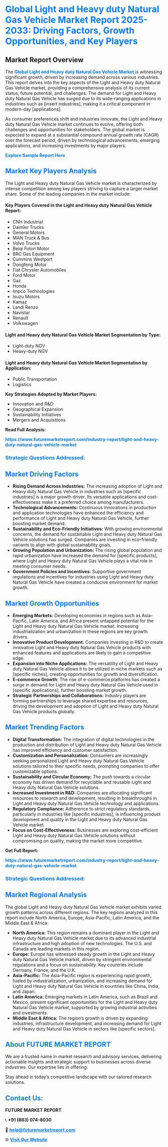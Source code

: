 <h1 style="color: #007BFF;">Global Light and Heavy duty Natural Gas Vehicle Market Report 2025-2033: Driving Factors, Growth Opportunities, and Key Players</h1>

<section id="overview">
<h2>Market Report Overview</h2>
<p>The <a href="https://www.futuremarketreport.com/industry-report/light-and-heavy-duty-natural-gas-vehicle-market" style="color: #007BFF; text-decoration: none;"><strong>Global Light and Heavy duty Natural Gas Vehicle Market</strong></a> is witnessing significant growth, driven by increasing demand across various industries. This report delves into the key aspects of the Light and Heavy duty Natural Gas Vehicle market, providing a comprehensive analysis of its current status, future potential, and challenges. The demand for Light and Heavy duty Natural Gas Vehicle has surged due to its wide-ranging applications in industries such as [insert industries], making it a critical component in modern-day [applications].</p>
<p>As consumer preferences shift and industries innovate, the Light and Heavy duty Natural Gas Vehicle market continues to evolve, offering both challenges and opportunities for stakeholders. The global market is expected to expand at a substantial compound annual growth rate (CAGR) over the forecast period, driven by technological advancements, emerging applications, and increasing investments by major players.</p>
</section>

<section id="overview">
<p><a href="https://www.futuremarketreport.com/request-sample/reportId=63580" style="color: #007BFF; text-decoration: none;"><strong>Explore Sample Report Here</strong></a></p>
</section>

<section id="key-players">
<h2 style="color: #007BFF;">Market Key Players Analysis</h2>
<p>The Light and Heavy duty Natural Gas Vehicle market is characterized by intense competition among key players striving to capture a larger market share. Some of the leading companies in the market include:</p>
<h4>Key Players Covered in the Light and Heavy duty Natural Gas Vehicle Report:</h4>
<ul><li>CNH Industrial</li><li>Daimler Trucks</li><li>General Motors</li><li>MAN Truck &amp; Bus</li><li>Volvo Trucks</li><li>Beiqi Foton Motor</li><li>BRC Gas Equipment</li><li>Cummins Westport</li><li>Dongfeng Motor</li><li>Fiat Chrysler Automobiles</li><li>Ford Motor</li><li>Gaz</li><li>Honda</li><li>Impco Technologies</li><li>Isuzu Motors</li><li>Kamaz</li><li>Landi Renzo</li><li>Navistar</li><li>Renault</li><li>Volkswagen</li></ul>
<h4>Light and Heavy duty Natural Gas Vehicle Market Segmentation by Type:</h4>
<ul><li>Light-duty NGV</li><li>Heavy-duty NGV</li></ul>

<h4>Light and Heavy duty Natural Gas Vehicle Market Segmentation by Application:</h4>
<ul><li>Public Transportation</li><li>Logistics</li></ul>
<p><strong>Key Strategies Adopted by Market Players:</strong></p>
<ul>
<li>Innovation and R&D</li>
<li>Geographical Expansion</li>
<li>Sustainability Initiatives</li>
<li>Mergers and Acquisitions</li>
</ul>
</section>

<section>
<p><strong>Read Full Analysis: </strong></p><a href="https://www.futuremarketreport.com/industry-report/light-and-heavy-duty-natural-gas-vehicle-market" style="color: #007BFF; text-decoration: none;"><strong>https://www.futuremarketreport.com/industry-report/light-and-heavy-duty-natural-gas-vehicle-market</strong></a>
<h3 style="color: #007BFF;">Strategic Questions Addressed:</h3>
</section>

<section id="driving-factors">
<h2 style="color: #007BFF;">Market Driving Factors</h2>
<ul>
<li><strong>Rising Demand Across Industries:</strong> The increasing adoption of Light and Heavy duty Natural Gas Vehicle in industries such as [specific industries] is a major growth driver. Its versatile applications and cost-effectiveness make it a preferred choice among manufacturers.</li>
<li><strong>Technological Advancements:</strong> Continuous innovations in production and application technologies have enhanced the efficiency and performance of Light and Heavy duty Natural Gas Vehicle, further boosting market demand.</li>
<li><strong>Sustainability and Eco-Friendly Initiatives:</strong> With growing environmental concerns, the demand for sustainable Light and Heavy duty Natural Gas Vehicle solutions has surged. Companies are investing in eco-friendly variants to align with global sustainability goals.</li>
<li><strong>Growing Population and Urbanization:</strong> The rising global population and rapid urbanization have increased the demand for [specific products], where Light and Heavy duty Natural Gas Vehicle plays a vital role in meeting consumer needs.</li>
<li><strong>Government Policies and Incentives:</strong> Supportive government regulations and incentives for industries using Light and Heavy duty Natural Gas Vehicle have created a conducive environment for market growth.</li>
</ul>
</section>

<section id="growth-opportunities">
<h2 style="color: #007BFF;">Market Growth Opportunities</h2>
<ul>
<li><strong>Emerging Markets:</strong> Developing economies in regions such as Asia-Pacific, Latin America, and Africa present untapped potential for the Light and Heavy duty Natural Gas Vehicle market. Increasing industrialization and urbanization in these regions are key growth drivers.</li>
<li><strong>Innovative Product Development:</strong> Companies investing in R&D to create innovative Light and Heavy duty Natural Gas Vehicle products with enhanced features and applications are likely to gain a competitive edge.</li>
<li><strong>Expansion into Niche Applications:</strong> The versatility of Light and Heavy duty Natural Gas Vehicle allows it to be utilized in niche markets such as [specific niches], creating opportunities for growth and diversification.</li>
<li><strong>E-commerce Growth:</strong> The rise of e-commerce platforms has created a surge in demand for Light and Heavy duty Natural Gas Vehicle used in [specific applications], further boosting market growth.</li>
<li><strong>Strategic Partnerships and Collaborations:</strong> Industry players are forming partnerships to leverage shared expertise and resources, driving the development and adoption of Light and Heavy duty Natural Gas Vehicle products globally.</li>
</ul>
</section>

<section id="trending-factors">
<h2 style="color: #007BFF;">Market Trending Factors</h2>
<ul>
<li><strong>Digital Transformation:</strong> The integration of digital technologies in the production and distribution of Light and Heavy duty Natural Gas Vehicle has improved efficiency and customer satisfaction.</li>
<li><strong>Customization and Personalization:</strong> Consumers are increasingly seeking personalized Light and Heavy duty Natural Gas Vehicle solutions tailored to their specific needs, prompting companies to offer customizable options.</li>
<li><strong>Sustainability and Circular Economy:</strong> The push towards a circular economy has driven demand for recyclable and reusable Light and Heavy duty Natural Gas Vehicle solutions.</li>
<li><strong>Increased Investment in R&D:</strong> Companies are allocating significant resources to research and development, resulting in breakthroughs in Light and Heavy duty Natural Gas Vehicle technology and applications.</li>
<li><strong>Regulatory Compliance:</strong> Adherence to strict regulatory standards, particularly in industries like [specific industries], is influencing product development and quality in the Light and Heavy duty Natural Gas Vehicle market.</li>
<li><strong>Focus on Cost-Effectiveness:</strong> Businesses are exploring cost-efficient Light and Heavy duty Natural Gas Vehicle solutions without compromising on quality, making the market more competitive.</li>
</ul>
</section>

<section>
<p><strong>Get Full Report: </strong></p><a href="https://www.futuremarketreport.com/industry-report/light-and-heavy-duty-natural-gas-vehicle-market" style="color: #007BFF; text-decoration: none;"><strong>https://www.futuremarketreport.com/industry-report/light-and-heavy-duty-natural-gas-vehicle-market</strong></a>
<h3 style="color: #007BFF;">Strategic Questions Addressed:</h3>
</section>


<section id="regional-analysis">
<h2 style="color: #007BFF;">Market Regional Analysis</h2>
<p>The global Light and Heavy duty Natural Gas Vehicle market exhibits varied growth patterns across different regions. The key regions analyzed in this report include North America, Europe, Asia-Pacific, Latin America, and the Middle East & Africa:</p>
<ul>
<li><strong>North America:</strong> This region remains a dominant player in the Light and Heavy duty Natural Gas Vehicle market due to its advanced industrial infrastructure and high adoption of new technologies. The U.S. and Canada are leading markets in this region.</li>
<li><strong>Europe:</strong> Europe has witnessed steady growth in the Light and Heavy duty Natural Gas Vehicle market, driven by stringent environmental regulations and a focus on sustainability. Key countries include Germany, France, and the U.K.</li>
<li><strong>Asia-Pacific:</strong> The Asia-Pacific region is experiencing rapid growth, fueled by industrialization, urbanization, and increasing demand for Light and Heavy duty Natural Gas Vehicle in countries like China, India, and Japan.</li>
<li><strong>Latin America:</strong> Emerging markets in Latin America, such as Brazil and Mexico, present significant opportunities for the Light and Heavy duty Natural Gas Vehicle market, supported by growing industrial activities and investments.</li>
<li><strong>Middle East & Africa:</strong> The region’s growth is driven by expanding industries, infrastructure development, and increasing demand for Light and Heavy duty Natural Gas Vehicle in sectors like [specific sectors].</li>
</ul>
</section>

<footer>
<h2 style="color: #007BFF;">About FUTURE MARKET REPORT</h2>
<p>We are a trusted name in market research and advisory services, delivering actionable insights and strategic support to businesses across diverse industries. Our expertise lies in offering:</p>

<p>Stay ahead in today’s competitive landscape with our tailored research solutions.</p>

<h2 style="color: #007BFF;">Contact Us:</h2>
<p><strong>FUTURE MARKET REPORT</strong></p>
<p>📞 <strong>+91 (883) 074-8030</strong></p>
<p>📧 <strong><a href="mailto:help@futuremarketreport.com" style="color: #007BFF;">help@futuremarketreport.com</a></strong></p>
<p>🌐 <strong><a href="https://www.futuremarketreport.com/" style="color: #007BFF;">Visit Our Website</a></strong></p>
</footer>